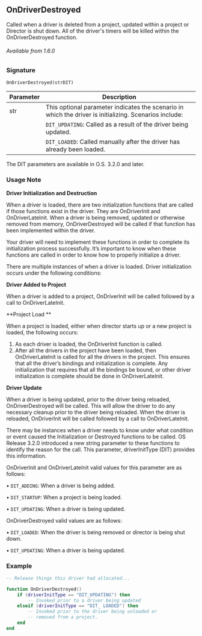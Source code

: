 ## OnDriverDestroyed

Called when a driver is deleted from a project, updated within a project or Director is shut down. All of the driver's timers will be killed within the OnDriverDestroyed function.


###### Available from 1.6.0


### Signature

`OnDriverDestroyed(strDIT) `


| Parameter | Description |
| --- | --- |
| str | This optional parameter indicates the scenario in which the driver is initializing. Scenarios include: |
|  |  `DIT_UPDATING`: Called as a result of the driver being updated. |
|  |  `DIT_LOADED`: Called manually after the driver has already been loaded. |

The DIT parameters are available in O.S. 3.2.0 and later.


### Usage Note

**Driver Initialization and Destruction**

When a driver is loaded, there are two initialization functions that are called if those functions exist in the driver. They are OnDriverInit and OnDriverLateInit. When a driver is being removed, updated or otherwise removed from memory, OnDriverDestroyed will be called if that function has been implemented within the driver.

Your driver will need to implement these functions in order to complete its initialization process successfully. It’s important to know when these functions are called in order to know how to properly initialize a driver.

There are multiple instances of when a driver is loaded. Driver initialization occurs under the following conditions:

**Driver Added to Project** 

When a driver is added to a project, OnDriverInit will be called followed by a call to OnDriverLateInit.

**Project Load **

When a project is loaded, either when director starts up or a new project is loaded, the following occurs:

1. As each driver is loaded, the OnDriverInit function is called.
2. After all the drivers in the project have been loaded, then OnDriverLateInit is called for all the drivers in the project. This ensures that all the driver’s bindings and initialization is complete. Any initialization that requires that all the bindings be bound, or other driver initialization is complete should be done in OnDriverLateInit.

**Driver Update** 

When a driver is being updated, prior to the driver being reloaded, OnDriverDestroyed will be called. This will allow the driver to do any necessary cleanup prior to the driver being reloaded. When the driver is reloaded, OnDriverInit will be called followed by a call to OnDriverLateInit.

There may be instances when a driver needs to know under what condition or event caused the Initialization or Destroyed functions to be called. OS Release 3.2.0 introduced a new string parameter to these functions to identify the reason for the call. This parameter, driverInitType (DIT) provides this information.

OnDriverInit and OnDriverLateInit valid values for this parameter are as follows:

•	`DIT_ADDING`: When a driver is being added.

•	`DIT_STARTUP`: When a project is being loaded.

•	`DIT_UPDATING`: When a driver is being updated.

OnDriverDestroyed valid values are as follows:

•	`DIT_LOADED`: When the driver is being removed or director is being shut down.

•	`DIT_UPDATING`: When a driver is being updated.


### Example

```lua
-- Release things this driver had allocated...

function OnDriverDestroyed()
    if (driverInitType == "DIT_UPDATING") then
        -- Invoked prior to a driver being updated
    elseif (driverInitType == "DIT_ LOADED") then
        -- Invoked prior to the driver being unloaded or
        -- removed from a project.
    end
end
```
